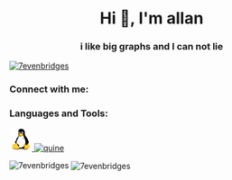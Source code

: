 <h1 align="center">Hi 👋, I'm allan</h1>
<h3 align="center">i like big graphs and I can not lie</h3>

<p align="left"> <a href="https://github.com/ryo-ma/github-profile-trophy"><img src="https://github-profile-trophy.vercel.app/?username=7evenbridges" alt="7evenbridges" /></a> </p>

<h3 align="left">Connect with me:</h3>
<p align="left">
</p>

<h3 align="left">Languages and Tools:</h3>
<p align="left"> <a href="https://www.linux.org/" target="_blank" rel="noreferrer"> <img src="https://raw.githubusercontent.com/devicons/devicon/master/icons/linux/linux-original.svg" alt="linux" width="40" height="40"/> </a> <a href="https://www.quine.io" target="_blank" rel="noreferrer"> <img src="[https://docs.quine.io/assets/images/quine_logo.svg](https://uploads-ssl.webflow.com/61d5ee2c68a4d5d61588037b/631d1d4d60e2147a5f36aa9a_Quine%20Logo%20-%20Blue.svg)" alt="quine" /> </a></p>

<p><img align="left" src="https://github-readme-stats.vercel.app/api/top-langs?username=7evenbridges&show_icons=true&locale=en&layout=compact" alt="7evenbridges" /></p>

<p>&nbsp;<img align="center" src="https://github-readme-stats.vercel.app/api?username=7evenbridges&show_icons=true&locale=en" alt="7evenbridges" /></p>
